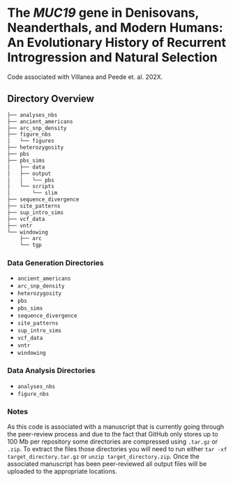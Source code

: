 # The *MUC19* gene in Denisovans, Neanderthals, and Modern Humans: An Evolutionary History of Recurrent Introgression and Natural Selection

Code associated with Villanea and Peede et. al. 202X.

## Directory Overview

```bash
├── analyses_nbs
├── ancient_americans
├── arc_snp_density
├── figure_nbs
│   └── figures
├── heterozygosity
├── pbs
├── pbs_sims
│   ├── data
│   ├── output
│   │   └── pbs
│   └── scripts
│       └── slim
├── sequence_divergence
├── site_patterns
├── sup_intro_sims
├── vcf_data
├── vntr
└── windowing
    ├── arc
    └── tgp
```

### Data Generation Directories

- `ancient_americans`
- `arc_snp_density`
- `heterozygosity`
- `pbs`
- `pbs_sims`
- `sequence_divergence`
- `site_patterns`
- `sup_intro_sims`
- `vcf_data`
- `vntr`
- `windowing`

### Data Analysis Directories

- `analyses_nbs`
- `figure_nbs`

### Notes

As this code is associated with a manuscript that is currently going through the peer-review process and due to the fact that GitHub only stores up to 100 Mb per repository some directories are compressed using `.tar.gz` or `.zip`. To extract the files those directories you will need to run either `tar -xf target_directory.tar.gz` or `unzip target_directory.zip`. Once the associated manuscript has been peer-reviewed all output files will be uploaded to the appropriate locations.
